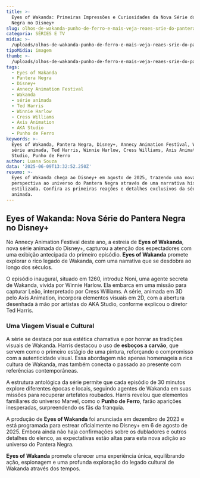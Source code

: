 ```yaml
---
title: >-
  Eyes of Wakanda: Primeiras Impressões e Curiosidades da Nova Série do Pantera
  Negra no Disney+
slug: olhos-de-wakanda-punho-de-ferro-e-mais-veja-reaes-srie-do-pantera-negra
categoria: SÉRIES E TV
midia: >-
  /uploads/olhos-de-wakanda-punho-de-ferro-e-mais-veja-reaes-srie-do-pantera-negra-thumb.png
tipoMidia: imagem
thumb: >-
  /uploads/olhos-de-wakanda-punho-de-ferro-e-mais-veja-reaes-srie-do-pantera-negra-thumb.png
tags:
  - Eyes of Wakanda
  - Pantera Negra
  - Disney+
  - Annecy Animation Festival
  - Wakanda
  - série animada
  - Ted Harris
  - Winnie Harlow
  - Cress Williams
  - Axis Animation
  - AKA Studio
  - Punho de Ferro
keywords: >-
  Eyes of Wakanda, Pantera Negra, Disney+, Annecy Animation Festival, Wakanda,
  série animada, Ted Harris, Winnie Harlow, Cress Williams, Axis Animation, AKA
  Studio, Punho de Ferro
author: Luana Souza
data: '2025-06-09T13:32:52.250Z'
resumo: >-
  Eyes of Wakanda chega ao Disney+ em agosto de 2025, trazendo uma nova
  perspectiva ao universo do Pantera Negra através de uma narrativa histórica e
  estilizada. Confira as primeiras reações e detalhes exclusivos da série
  animada.
---
```


## Eyes of Wakanda: Nova Série do Pantera Negra no Disney+

No Annecy Animation Festival deste ano, a estreia de **Eyes of Wakanda**, nova série animada do Disney+, capturou a atenção dos espectadores com uma exibição antecipada do primeiro episódio. **Eyes of Wakanda** promete explorar o rico legado de Wakanda, com uma narrativa que se desdobra ao longo dos séculos.

O episódio inaugural, situado em 1260, introduz Noni, uma agente secreta de Wakanda, vivida por Winnie Harlow. Ela embarca em uma missão para capturar Leão, interpretado por Cress Williams. A série, animada em 3D pelo Axis Animation, incorpora elementos visuais em 2D, com a abertura desenhada à mão por artistas do AKA Studio, conforme explicou o diretor Ted Harris.

### Uma Viagem Visual e Cultural

A série se destaca por sua estética chamativa e por honrar as tradições visuais de Wakanda. Harris destacou o uso de **esboços a carvão**, que servem como o primeiro estágio de uma pintura, reforçando o compromisso com a autenticidade visual. Essa abordagem não apenas homenageia a rica cultura de Wakanda, mas também conecta o passado ao presente com referências contemporâneas.

A estrutura antológica da série permite que cada episódio de 30 minutos explore diferentes épocas e locais, seguindo agentes de Wakanda em suas missões para recuperar artefatos roubados. Harris revelou que elementos familiares do universo Marvel, como o **Punho de Ferro**, farão aparições inesperadas, surpreendendo os fãs da franquia.

A produção de **Eyes of Wakanda** foi anunciada em dezembro de 2023 e está programada para estrear oficialmente no Disney+ em 6 de agosto de 2025. Embora ainda não haja confirmações sobre os dubladores e outros detalhes do elenco, as expectativas estão altas para esta nova adição ao universo do Pantera Negra.

**Eyes of Wakanda** promete oferecer uma experiência única, equilibrando ação, espionagem e uma profunda exploração do legado cultural de Wakanda através dos tempos.
